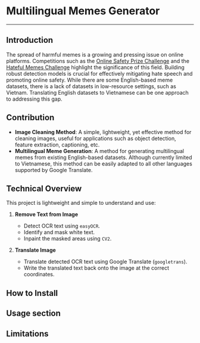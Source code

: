 # Multilingual Memes Generator

---

## Introduction
The spread of harmful memes is a growing and pressing issue on online platforms. Competitions such as the [Online Safety Prize Challenge](https://ospc.aisingapore.org/) and the [Hateful Memes Challenge](https://ai.meta.com/blog/hateful-memes-challenge-and-data-set/) highlight the significance of this field. Building robust detection models is crucial for effectively mitigating hate speech and promoting online safety. While there are some English-based meme datasets, there is a lack of datasets in low-resource settings, such as Vietnam. Translating English datasets to Vietnamese can be one approach to addressing this gap.

## Contribution
- **Image Cleaning Method**: A simple, lightweight, yet effective method for cleaning images, useful for applications such as object detection, feature extraction, captioning, etc.
- **Multilingual Meme Generation**: A method for generating multilingual memes from existing English-based datasets. Although currently limited to Vietnamese, this method can be easily adapted to all other languages supported by Google Translate.

## Technical Overview
This project is lightweight and simple to understand and use:


1. **Remove Text from Image**
   - Detect OCR text using `easyOCR`.
   - Identify and mask white text.
   - Inpaint the masked areas using `CV2`.

2. **Translate Image**
   - Translate detected OCR text using Google Translate (`googletrans`).
   - Write the translated text back onto the image at the correct coordinates.
## How to Install
## Usage section
## Limitations
